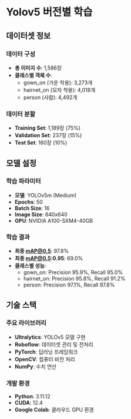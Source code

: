 # Yolov5 버전별 학습

## 데이터셋 정보

### 데이터 구성
- **총 이미지 수**: 1,586장
- **클래스별 객체 수**:
  - gown_on (가운 착용): 3,273개
  - hairnet_on (모자 착용): 4,018개  
  - person (사람): 4,492개

### 데이터 분할
- **Training Set**: 1,189장 (75%)
- **Validation Set**: 237장 (15%)
- **Test Set**: 160장 (10%)

## 모델 설정

### 학습 파라미터
- **모델**: YOLOv5m (Medium)
- **Epochs**: 50
- **Batch Size**: 16
- **Image Size**: 640x640
- **GPU**: NVIDIA A100-SXM4-40GB

### 학습 결과
- **최종 mAP@0.5**: 97.8%
- **최종 mAP@0.5:0.95**: 69.0%
- **클래스별 성능**:
  - gown_on: Precision 95.9%, Recall 95.0%
  - hairnet_on: Precision 95.8%, Recall 91.2%
  - person: Precision 97.1%, Recall 97.8%

## 기술 스택

### 주요 라이브러리
- **Ultralytics**: YOLOv5 모델 구현
- **Roboflow**: 데이터셋 관리 및 전처리
- **PyTorch**: 딥러닝 프레임워크
- **OpenCV**: 컴퓨터 비전 처리
- **NumPy**: 수치 연산

### 개발 환경
- **Python**: 3.11.12
- **CUDA**: 12.4
- **Google Colab**: 클라우드 GPU 환경
